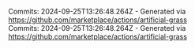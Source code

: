 Commits: 2024-09-25T13:26:48.264Z - Generated via https://github.com/marketplace/actions/artificial-grass
<br>
Commits: 2024-09-25T13:26:48.264Z - Generated via https://github.com/marketplace/actions/artificial-grass
<br>
